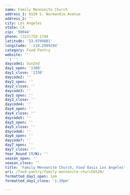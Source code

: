 ```yaml
---
name: Family Mennonite Church
address_1: 6520 S. Normandie Avenue
address_2: ''
city: Los Angeles
state: CA
zip: '90044'
phone: (323)750-1744
latitude: '33.9799881'
longitude: '-118.2999294'
category: Food Pantry
website: ''
'': ''
daycode1: Sun2nd
day1_open: '1300'
day1_close: '1330'
daycode2: ''
day2_open: ''
day2_close: ''
daycode3: ''
day3_open: ''
day3_close: ''
daycode4: ''
day4_open: ''
day4_close: ''
daycode5: ''
day5_open: ''
day5_close: ''
daycode6: ''
day6_open: ''
daycode7: ''
day7_open: ''
day7_close: ''
Year_Round (Y/N): ''
season_open: ''
season_close: ''
title: 'Family Mennonite Church, Food Oasis Los Angeles'
uri: /food-pantry/family-mennonite-church6520/
formatted_day1_open: 1pm
formatted_day1_close: '1:30pm'

---
```

